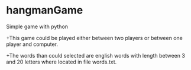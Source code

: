 # hangmanGame
 Simple game with python

+This game could be played either between two players or between one player and computer.

+The words than could selected are english words with length between 3 and 20 letters where located in file words.txt.